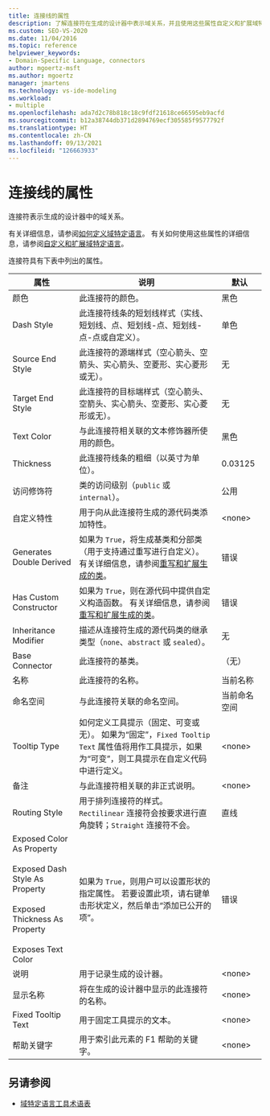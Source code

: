 ```yaml
---
title: 连接线的属性
description: 了解连接符在生成的设计器中表示域关系，并且使用这些属性自定义和扩展域特定语言。
ms.custom: SEO-VS-2020
ms.date: 11/04/2016
ms.topic: reference
helpviewer_keywords:
- Domain-Specific Language, connectors
author: mgoertz-msft
ms.author: mgoertz
manager: jmartens
ms.technology: vs-ide-modeling
ms.workload:
- multiple
ms.openlocfilehash: ada7d2c78b818c18c9fdf21618ce66595eb9acfd
ms.sourcegitcommit: b12a38744db371d2894769ecf305585f9577792f
ms.translationtype: HT
ms.contentlocale: zh-CN
ms.lasthandoff: 09/13/2021
ms.locfileid: "126663933"
---
```

# <a name="properties-of-connectors"></a>连接线的属性
连接符表示生成的设计器中的域关系。

 有关详细信息，请参阅[如何定义域特定语言](../modeling/how-to-define-a-domain-specific-language.md)。 有关如何使用这些属性的详细信息，请参阅[自定义和扩展域特定语言](../modeling/customizing-and-extending-a-domain-specific-language.md)。

 连接符具有下表中列出的属性。

|属性|说明|默认|
|-|-|-|
|颜色|此连接符的颜色。|黑色|
|Dash Style|此连接符线条的短划线样式（实线、短划线、点、短划线-点、短划线-点-点或自定义）。|单色|
|Source End Style|此连接符的源端样式（空心箭头、空箭头、实心箭头、空菱形、实心菱形或无）。|无|
|Target End Style|此连接符的目标端样式（空心箭头、空箭头、实心箭头、空菱形、实心菱形或无）。|无|
|Text Color|与此连接符相关联的文本修饰器所使用的颜色。|黑色|
|Thickness|此连接符线条的粗细（以英寸为单位）。|0.03125|
|访问修饰符|类的访问级别（`public` 或 `internal`）。|公用|
|自定义特性|用于向从此连接符生成的源代码类添加特性。|\<none>|
|Generates Double Derived|如果为 `True`，将生成基类和分部类（用于支持通过重写进行自定义）。 有关详细信息，请参阅[重写和扩展生成的类](../modeling/overriding-and-extending-the-generated-classes.md)。|错误|
|Has Custom Constructor|如果为 `True`，则在源代码中提供自定义构造函数。 有关详细信息，请参阅[重写和扩展生成的类](../modeling/overriding-and-extending-the-generated-classes.md)。|错误|
|Inheritance Modifier|描述从连接符生成的源代码类的继承类型（`none`、`abstract` 或 `sealed`）。|无|
|Base Connector|此连接符的基类。|（无）|
|名称|此连接符的名称。|当前名称|
|命名空间|与此连接符关联的命名空间。|当前命名空间|
|Tooltip Type|如何定义工具提示（固定、可变或无）。 如果为“固定”，`Fixed Tooltip Text` 属性值将用作工具提示，如果为“可变”，则工具提示在自定义代码中进行定义。|\<none>|
|备注|与此连接符相关联的非正式说明。|\<none>|
|Routing Style|用于排列连接符的样式。 `Rectilinear` 连接符会按要求进行直角旋转；`Straight` 连接符不会。|直线|
|Exposed Color As Property<br /><br /> Exposed Dash Style As Property<br /><br /> Exposed Thickness As Property<br /><br /> Exposes Text Color|如果为 `True`，则用户可以设置形状的指定属性。 若要设置此项，请右键单击形状定义，然后单击“添加已公开的项”。|错误|
|说明|用于记录生成的设计器。|\<none>|
|显示名称|将在生成的设计器中显示的此连接符的名称。|\<none>|
|Fixed Tooltip Text|用于固定工具提示的文本。|\<none>|
|帮助关键字|用于索引此元素的 F1 帮助的关键字。|\<none>|

## <a name="see-also"></a>另请参阅

- [域特定语言工具术语表](/previous-versions/bb126564(v=vs.100))